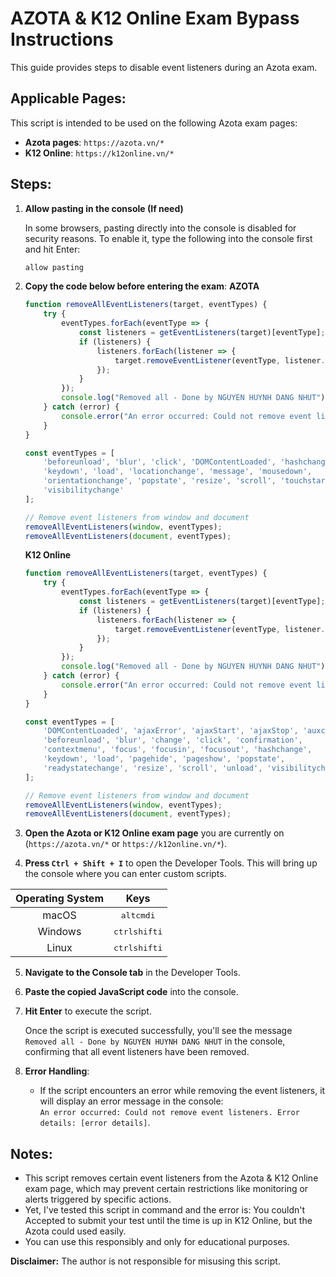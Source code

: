 # AZOTA & K12 Online Exam Bypass Instructions

This guide provides steps to disable event listeners during an Azota exam.

## Applicable Pages:
This script is intended to be used on the following Azota exam pages:

- **Azota pages**: `https://azota.vn/*`
- **K12 Online**: `https://k12online.vn/*`

## Steps:

1. **Allow pasting in the console (If need)**

    In some browsers, pasting directly into the console is disabled for security reasons. To enable it, type the following into the console first and hit Enter:

    ```javascript
    allow pasting
    ```

2. **Copy the code below before entering the exam**:
    **AZOTA**
   
    ```javascript
    function removeAllEventListeners(target, eventTypes) {
        try {
            eventTypes.forEach(eventType => {
                const listeners = getEventListeners(target)[eventType];
                if (listeners) {
                    listeners.forEach(listener => {
                        target.removeEventListener(eventType, listener.listener);
                    });
                }
            });
            console.log("Removed all - Done by NGUYEN HUYNH DANG NHUT");
        } catch (error) {
            console.error("An error occurred: Could not remove event listeners. Error details:", error);
        }
    }

    const eventTypes = [
        'beforeunload', 'blur', 'click', 'DOMContentLoaded', 'hashchange',
        'keydown', 'load', 'locationchange', 'message', 'mousedown',
        'orientationchange', 'popstate', 'resize', 'scroll', 'touchstart',
        'visibilitychange'
    ];

    // Remove event listeners from window and document
    removeAllEventListeners(window, eventTypes);
    removeAllEventListeners(document, eventTypes);
    ```
    **K12 Online**
   
    ```javascript
    function removeAllEventListeners(target, eventTypes) {
        try {
            eventTypes.forEach(eventType => {
                const listeners = getEventListeners(target)[eventType];
                if (listeners) {
                    listeners.forEach(listener => {
                        target.removeEventListener(eventType, listener.listener);
                    });
                }
            });
            console.log("Removed all - Done by NGUYEN HUYNH DANG NHUT");
        } catch (error) {
            console.error("An error occurred: Could not remove event listeners. Error details:", error);
        }
    }
    
    const eventTypes = [
        'DOMContentLoaded', 'ajaxError', 'ajaxStart', 'ajaxStop', 'auxclick',
        'beforeunload', 'blur', 'change', 'click', 'confirmation', 
        'contextmenu', 'focus', 'focusin', 'focusout', 'hashchange',
        'keydown', 'load', 'pagehide', 'pageshow', 'popstate',
        'readystatechange', 'resize', 'scroll', 'unload', 'visibilitychange'
    ];
    
    // Remove event listeners from window and document
    removeAllEventListeners(window, eventTypes);
    removeAllEventListeners(document, eventTypes);
     ```
4. **Open the Azota or K12 Online exam page** you are currently on (`https://azota.vn/*` or `https://k12online.vn/*`).
   
5. **Press `Ctrl + Shift + I`** to open the Developer Tools. This will bring up the console where you can enter custom scripts.

| Operating System | Keys |
| :----------------: | :----: |
| macOS | <kbd>alt</kbd><kbd>cmd</kbd><kbd>i</kbd> |
| Windows | <kbd>ctrl</kbd><kbd>shift</kbd><kbd>i</kbd> |
| Linux | <kbd>ctrl</kbd><kbd>shift</kbd><kbd>i</kbd> |

5. **Navigate to the Console tab** in the Developer Tools.

6. **Paste the copied JavaScript code** into the console.

7. **Hit Enter** to execute the script.

    Once the script is executed successfully, you'll see the message `Removed all - Done by NGUYEN HUYNH DANG NHUT` in the console, confirming that all event listeners have been removed.

8. **Error Handling**: 
   - If the script encounters an error while removing the event listeners, it will display an error message in the console:  
     `An error occurred: Could not remove event listeners. Error details: [error details]`.

## Notes:
- This script removes certain event listeners from the Azota & K12 Online exam page, which may prevent certain restrictions like monitoring or alerts triggered by specific actions.
- Yet, I've tested this script in command and the error is: You couldn't Accepted to submit your test until the time is up in K12 Online, but the Azota could used easily.
- You can use this responsibly and only for educational purposes.

**Disclaimer:** The author is not responsible for misusing this script.
